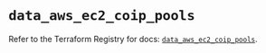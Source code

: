 # `data_aws_ec2_coip_pools`

Refer to the Terraform Registry for docs: [`data_aws_ec2_coip_pools`](https://registry.terraform.io/providers/hashicorp/aws/6.12.0/docs/data-sources/ec2_coip_pools).

